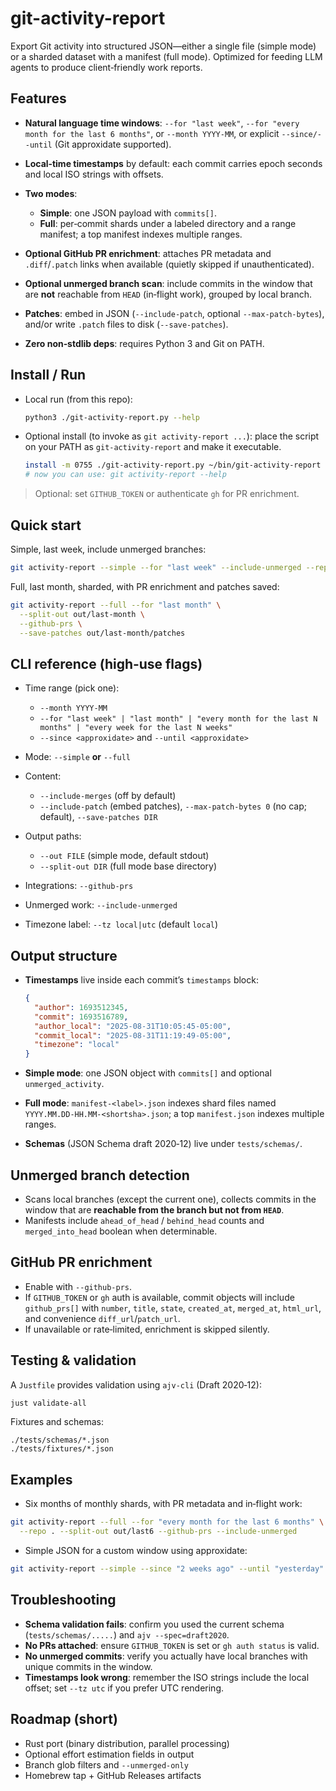 # git-activity-report

Export Git activity into structured JSON—either a single file (simple mode) or a sharded dataset with a manifest (full mode). Optimized for feeding LLM agents to produce client‑friendly work reports.

## Features

* **Natural language time windows**: `--for "last week"`, `--for "every month for the last 6 months"`, or `--month YYYY-MM`, or explicit `--since/--until` (Git approxidate supported).
* **Local‑time timestamps** by default: each commit carries epoch seconds and local ISO strings with offsets.
* **Two modes**:

  * **Simple**: one JSON payload with `commits[]`.
  * **Full**: per‑commit shards under a labeled directory and a range manifest; a top manifest indexes multiple ranges.
* **Optional GitHub PR enrichment**: attaches PR metadata and `.diff`/`.patch` links when available (quietly skipped if unauthenticated).
* **Optional unmerged branch scan**: include commits in the window that are **not** reachable from `HEAD` (in‑flight work), grouped by local branch.
* **Patches**: embed in JSON (`--include-patch`, optional `--max-patch-bytes`), and/or write `.patch` files to disk (`--save-patches`).
* **Zero non‑stdlib deps**: requires Python 3 and Git on PATH.

## Install / Run

* Local run (from this repo):

  ```bash
  python3 ./git-activity-report.py --help
  ```

* Optional install (to invoke as `git activity-report ...`): place the script on your PATH as `git-activity-report` and make it executable.

  ```bash
  install -m 0755 ./git-activity-report.py ~/bin/git-activity-report
  # now you can use: git activity-report --help
  ```

> Optional: set `GITHUB_TOKEN` or authenticate `gh` for PR enrichment.

## Quick start

Simple, last week, include unmerged branches:

```bash
git activity-report --simple --for "last week" --include-unmerged --repo . > last_week.json
```

Full, last month, sharded, with PR enrichment and patches saved:

```bash
git activity-report --full --for "last month" \
  --split-out out/last-month \
  --github-prs \
  --save-patches out/last-month/patches
```

## CLI reference (high‑use flags)

* Time range (pick one):

  * `--month YYYY-MM`
  * `--for "last week" | "last month" | "every month for the last N months" | "every week for the last N weeks"`
  * `--since <approxidate>` and `--until <approxidate>`
* Mode: `--simple` **or** `--full`
* Content:

  * `--include-merges` (off by default)
  * `--include-patch` (embed patches), `--max-patch-bytes 0` (no cap; default), `--save-patches DIR`
* Output paths:

  * `--out FILE` (simple mode, default stdout)
  * `--split-out DIR` (full mode base directory)
* Integrations: `--github-prs`
* Unmerged work: `--include-unmerged`
* Timezone label: `--tz local|utc` (default `local`)

## Output structure

* **Timestamps** live inside each commit’s `timestamps` block:

  ```json
  {
    "author": 1693512345,
    "commit": 1693516789,
    "author_local": "2025-08-31T10:05:45-05:00",
    "commit_local": "2025-08-31T11:19:49-05:00",
    "timezone": "local"
  }
  ```

* **Simple mode**: one JSON object with `commits[]` and optional `unmerged_activity`.
* **Full mode**: `manifest-<label>.json` indexes shard files named `YYYY.MM.DD-HH.MM-<shortsha>.json`; a top `manifest.json` indexes multiple ranges.
* **Schemas** (JSON Schema draft 2020‑12) live under `tests/schemas/`.

## Unmerged branch detection

* Scans local branches (except the current one), collects commits in the window that are **reachable from the branch but not from `HEAD`**.
* Manifests include `ahead_of_head` / `behind_head` counts and `merged_into_head` boolean when determinable.

## GitHub PR enrichment

* Enable with `--github-prs`.
* If `GITHUB_TOKEN` or `gh` auth is available, commit objects will include `github_prs[]` with `number`, `title`, `state`, `created_at`, `merged_at`, `html_url`, and convenience `diff_url`/`patch_url`.
* If unavailable or rate‑limited, enrichment is skipped silently.

## Testing & validation

A `Justfile` provides validation using `ajv-cli` (Draft 2020‑12):

```bash
just validate-all
```

Fixtures and schemas:

```
./tests/schemas/*.json
./tests/fixtures/*.json
```

## Examples

* Six months of monthly shards, with PR metadata and in‑flight work:

```bash
git activity-report --full --for "every month for the last 6 months" \
  --repo . --split-out out/last6 --github-prs --include-unmerged
```

* Simple JSON for a custom window using approxidate:

```bash
git activity-report --simple --since "2 weeks ago" --until "yesterday" --repo . > span.json
```

## Troubleshooting

* **Schema validation fails**: confirm you used the current schema (`tests/schemas/.....`) and `ajv --spec=draft2020`.
* **No PRs attached**: ensure `GITHUB_TOKEN` is set or `gh auth status` is valid.
* **No unmerged commits**: verify you actually have local branches with unique commits in the window.
* **Timestamps look wrong**: remember the ISO strings include the local offset; set `--tz utc` if you prefer UTC rendering.

## Roadmap (short)

* Rust port (binary distribution, parallel processing)
* Optional effort estimation fields in output
* Branch glob filters and `--unmerged-only`
* Homebrew tap + GitHub Releases artifacts
